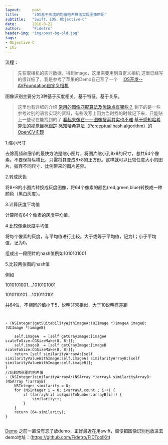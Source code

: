 ```yaml
---
layout:     post
title:      "iOS基于灰度的均值哈希算法实现图像匹配"
subtitle:   "Swift，iOS，Objective-C"
date:       2016-8-22
author:     "Fidetro"
header-img: "img/post-bg-old.jpg"
tags:
- Objective-C
- iOS
---
```

流程：

> 先获取相机的实时数据，得到image，这里需要用到自定义相机
这里已经写的很详细了，我是参考了苹果的Demo自己写了一个  
 [iOS开发--AVFoundation自定义相机](http://www.jianshu.com/p/5860087c8981) 



 图像识别主要分为3种基于灰度相关，基于特征，基于关系。
> 这里也有详细的介绍[](https://www.zhihu.com/question/20771624)
[](https://www.zhihu.com/question/20771624)
[常用的图像匹配算法及优缺点有哪些？](https://www.zhihu.com/question/20771624)
剩下的是一些参考过别的语言实现的资料，有些没写上因为当时找的时候记下来，只能贴上一些现在能找到的了
[看起来像它——图像搜索其实也不难](http://blog.csdn.net/luoweifu/article/details/8220992)
[基于感知哈希算法的视觉目标跟踪](http://blog.csdn.net/zouxy09/article/details/17471401)
[感知哈希算法（Perceptual hash algorithm）的OpenCV实现](http://blog.csdn.net/forthcriminson/article/details/8729000)

1.缩小尺寸

去除高频和细节的最快方法是缩小图片，将图片缩小到8x8的尺寸，总共64个像素。不要保持纵横比，只需将其变成8*8的正方形。这样就可以比较任意大小的图片，摒弃不同尺寸、比例带来的图片差异。

2.转成灰色

将8*8的小图片转换成灰度图像，将64个像素的颜色(red,green,blue)转换成一种颜色（黑白灰度）。

3.计算灰度平均值

计算所有64个像素的灰度平均值。

4.比较像素灰度平均值

将每个像素的灰度，与平均值进行比较。大于或等于平均值，记为1；小于平均值，记为0。

组成出一段图片的hash值例如1010101001

5.比较两张图的hash值

例如

1010101001....1010101001

1010110101....1010110101 

共64位，不相同的值小于5，说明非常相似，大于10说明有差距


```


- (NSInteger)getSuitabilityWithImageA:(UIImage *)imageA imageB:(UIImage *)imageB{
    
    self.imageA  = [self getGrayImage:[imageA scaleToSize:CGSizeMake(8, 8)]];
    self.imageB  = [self getGrayImage:[imageB scaleToSize:CGSizeMake(8, 8)]];
    return [self similarityArrayA:[self similarityValueWithImage:self.imageA] similarityArrayB:[self similarityValueWithImage:self.imageB]];
}
//比较两张图的哈希值
- (NSInteger)similarityArrayA:(NSArray *)arrayA similarityArrayB:(NSArray *)arrayB{
    NSInteger similarity = 0;
    for (NSInteger i = 0; i<arrayA.count ; i++) {
        if ([arrayA[i] isEqualToNumber:arrayB[i]]) {
            similarity++;
        }
    }
    return (64-similarity);
}


```

[Demo](http://www.jianshu.com/p/35d5a6a02a2c)
之前一直没有忘了放demo，正好最近在用swift，顺便把图像识别也放进去
demo地址：(https://github.com/Fidetro/FIDToolKit)
